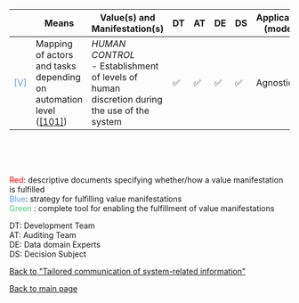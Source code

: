 |       | Means  | Value(s) and Manifestation(s)| DT|AT | DE | DS | Application (model) | Approach | Visual elements | Additional details
| ----------- |  --------------------------- | ---------------  |------------------------------|-------------| ----------------------|----------------------|----------------------------|--------------------|------------------------|--------------------------------- |
<span style="color:#6495ED">[V]</span> | Mapping of actors and tasks depending on automation level ([[101]](../references.md#calvert2019))|   *HUMAN CONTROL*<br> - Establishment of levels of human discretion during the use of the system |✅ | ✅|✅ | ✅ | Agnostic | | Relationship diagrams   |


<br>
<br>
<br>

<span style="color:red">Red</span>: descriptive documents specifying whether/how a value manifestation is fulfilled<br>
<span style="color:#6495ED">Blue</span>: strategy for fulfilling value manifestations<br>
<span style="color:#50C878">Green</span> : complete tool for enabling the fulfillment of value manifestations <br>

DT: Development Team <br>
AT: Auditing Team <br>
DE: Data domain Experts <br>
DS: Decision Subject<br>

[Back to "Tailored communication of system-related information"](../Table3A.md)

[Back to main page](../index.md)